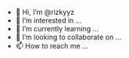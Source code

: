 - 👋 Hi, I’m @rizkyyz
- 👀 I’m interested in ...
- 🌱 I’m currently learning ...
- 💞️ I’m looking to collaborate on ...
- 📫 How to reach me ...

<!---
rizkyyz/rizkyyz is a ✨ special ✨ repository because its `README.md` (this file) appears on your GitHub profile.
You can click the Preview link to take a look at your changes.
--->
